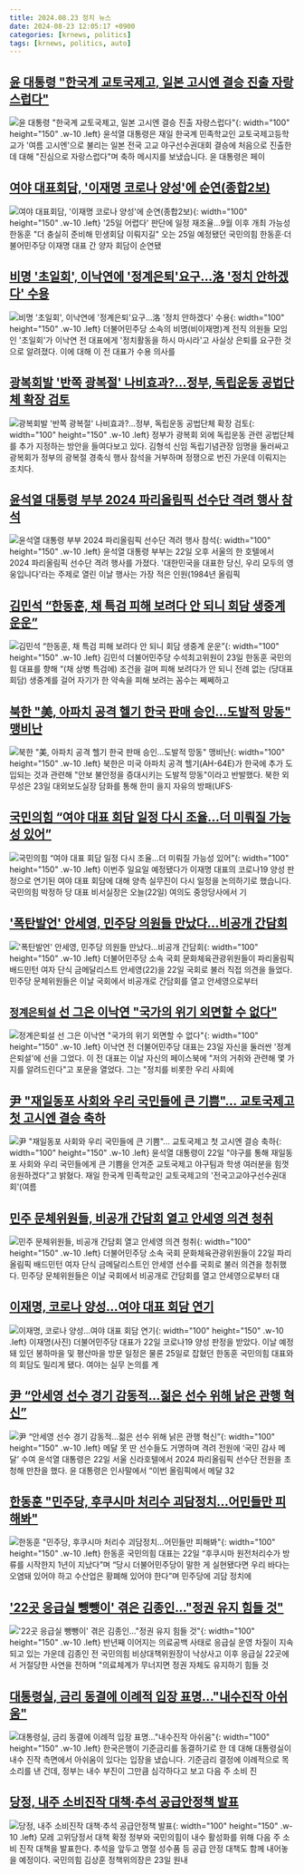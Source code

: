 ```yaml
---
title: 2024.08.23 정치 뉴스
date: 2024-08-23 12:05:17 +0900
categories: [krnews, politics]
tags: [krnews, politics, auto]
---
```

## [윤 대통령 "한국계 교토국제고, 일본 고시엔 결승 진출 자랑스럽다"](https://n.news.naver.com/mnews/article/214/0001369588)

![윤 대통령 "한국계 교토국제고, 일본 고시엔 결승 진출 자랑스럽다"](https://mimgnews.pstatic.net/image/origin/214/2024/08/22/1369588.jpg?type=nf220_150){: width="100" height="150" .w-10 .left}
윤석열 대통령은 재일 한국계 민족학교인 교토국제고등학교가 '여름 고시엔'으로 불리는 일본 전국 고교 야구선수권대회 결승에 처음으로 진출한 데 대해 "진심으로 자랑스럽다"며 축하 메시지를 보냈습니다. 윤 대통령은 페이

## [여야 대표회담, '이재명 코로나 양성'에 순연(종합2보)](https://n.news.naver.com/mnews/article/001/0014888543)

![여야 대표회담, '이재명 코로나 양성'에 순연(종합2보)](https://mimgnews.pstatic.net/image/origin/001/2024/08/22/14888543.jpg?type=nf220_150){: width="100" height="150" .w-10 .left}
'25일 어렵다' 판단에 일정 재조율…9월 이후 개최 가능성 한동훈 "더 충실히 준비해 민생회담 이뤄지길" 오는 25일 예정됐던 국민의힘 한동훈·더불어민주당 이재명 대표 간 양자 회담이 순연됐

## [비명 '초일회', 이낙연에 '정계은퇴'요구…洛 '정치 안하겠다' 수용](https://n.news.naver.com/mnews/article/421/0007745911)

![비명 '초일회', 이낙연에 '정계은퇴'요구…洛 '정치 안하겠다' 수용](https://mimgnews.pstatic.net/image/origin/421/2024/08/23/7745911.jpg?type=nf220_150){: width="100" height="150" .w-10 .left}
더불어민주당 소속의 비명(비이재명)계 전직 의원들 모임인 '초일회'가 이낙연 전 대표에게 '정치활동을 하시 마시라'고 사실상 은퇴를 요구한 것으로 알려졌다. 이에 대해 이 전 대표가 수용 의사를

## [광복회발 '반쪽 광복절' 나비효과?…정부, 독립운동 공법단체 확장 검토](https://n.news.naver.com/mnews/article/025/0003381449)

![광복회발 '반쪽 광복절' 나비효과?…정부, 독립운동 공법단체 확장 검토](https://mimgnews.pstatic.net/image/origin/025/2024/08/22/3381449.jpg?type=nf220_150){: width="100" height="150" .w-10 .left}
정부가 광복회 외에 독립운동 관련 공법단체를 추가 지정하는 방안을 들여다보고 있다. 김형석 신임 독립기념관장 임명을 둘러싸고 광복회가 정부의 광복절 경축식 행사 참석을 거부하며 정쟁으로 번진 가운데 이뤄지는 조치다.

## [윤석열 대통령 부부 2024 파리올림픽 선수단 격려 행사 참석](https://n.news.naver.com/mnews/article/088/0000899929)

![윤석열 대통령 부부 2024 파리올림픽 선수단 격려 행사 참석](https://mimgnews.pstatic.net/image/origin/088/2024/08/22/899929.jpg?type=nf220_150){: width="100" height="150" .w-10 .left}
윤석열 대통령 부부는 22일 오후 서울의 한 호텔에서 2024 파리올림픽 선수단 격려 행사를 가졌다. '대한민국을 대표한 당신, 우리 모두의 영웅입니다'라는 주제로 열린 이날 행사는 가장 적은 인원(1984년 올림픽

## [김민석 “한동훈, 채 특검 피해 보려다 안 되니 회담 생중계 운운”](https://n.news.naver.com/mnews/article/014/0005231529)

![김민석 “한동훈, 채 특검 피해 보려다 안 되니 회담 생중계 운운”](https://mimgnews.pstatic.net/image/origin/014/2024/08/23/5231529.jpg?type=nf220_150){: width="100" height="150" .w-10 .left}
김민석 더불어민주당 수석최고위원이 23일 한동훈 국민의힘 대표를 향해 “(채 상병 특검에) 조건을 걸며 피해 보려다가 안 되니 전례 없는 (당대표 회담) 생중계를 걸어 자기가 한 약속을 피해 보려는 꼼수는 쩨쩨하고

## [북한 "美, 아파치 공격 헬기 한국 판매 승인…도발적 망동" 맹비난](https://n.news.naver.com/mnews/article/088/0000900020)

![북한 "美, 아파치 공격 헬기 한국 판매 승인…도발적 망동" 맹비난](https://mimgnews.pstatic.net/image/origin/088/2024/08/23/900020.jpg?type=nf220_150){: width="100" height="150" .w-10 .left}
북한은 미국 아파치 공격 헬기(AH-64E)가 한국에 추가 도입되는 것과 관련해 "안보 불안정을 증대시키는 도발적 망동"이라고 반발했다. 북한 외무성은 23일 대외보도실장 담화를 통해 한미 을지 자유의 방패(UFS·

## [국민의힘 “여야 대표 회담 일정 다시 조율…더 미뤄질 가능성 있어”](https://n.news.naver.com/mnews/article/056/0011785689)

![국민의힘 “여야 대표 회담 일정 다시 조율…더 미뤄질 가능성 있어”](https://mimgnews.pstatic.net/image/origin/056/2024/08/22/11785689.jpg?type=nf220_150){: width="100" height="150" .w-10 .left}
이번주 일요일 예정됐다가 이재명 대표의 코로나19 양성 판정으로 연기된 여야 대표 회담에 대해 양측 실무진이 다시 일정을 논의하기로 했습니다. 국민의힘 박정하 당 대표 비서실장은 오늘(22일) 여의도 중앙당사에서 기

## ['폭탄발언' 안세영, 민주당 의원들 만났다…비공개 간담회](https://n.news.naver.com/mnews/article/088/0000899936)

!['폭탄발언' 안세영, 민주당 의원들 만났다…비공개 간담회](https://mimgnews.pstatic.net/image/origin/088/2024/08/22/899936.jpg?type=nf220_150){: width="100" height="150" .w-10 .left}
더불어민주당 소속 국회 문화체육관광위원들이 파리올림픽 배드민턴 여자 단식 금메달리스트 안세영(22)을 22일 국회로 불러 직접 의견을 들었다. 민주당 문체위원들은 이날 국회에서 비공개로 간담회를 열고 안세영으로부터

## [`정계은퇴설` 선 그은 이낙연 "국가의 위기 외면할 수 없다"](https://n.news.naver.com/mnews/article/029/0002897228)

![`정계은퇴설` 선 그은 이낙연 "국가의 위기 외면할 수 없다"](https://mimgnews.pstatic.net/image/origin/029/2024/08/23/2897228.jpg?type=nf220_150){: width="100" height="150" .w-10 .left}
이낙연 전 더불어민주당 대표는 23일 자신을 둘러싼 '정계은퇴설'에 선을 그었다. 이 전 대표는 이날 자신의 페이스북에 "저의 거취와 관련해 몇 가지를 알려드린다"고 포문을 열었다. 그는 "정치를 비롯한 우리 사회에

## [尹 "재일동포 사회와 우리 국민들에 큰 기쁨"... 교토국제고 첫 고시엔 결승 축하](https://n.news.naver.com/mnews/article/469/0000819090)

![尹 "재일동포 사회와 우리 국민들에 큰 기쁨"... 교토국제고 첫 고시엔 결승 축하](https://mimgnews.pstatic.net/image/origin/469/2024/08/22/819090.jpg?type=nf220_150){: width="100" height="150" .w-10 .left}
윤석열 대통령이 22일 "야구를 통해 재일동포 사회와 우리 국민들에게 큰 기쁨을 안겨준 교토국제고 야구팀과 학생 여러분을 힘껏 응원하겠다"고 밝혔다. 재일 한국계 민족학교인 교토국제고의 '전국고교야구선수권대회'(여름

## [민주 문체위원들, 비공개 간담회 열고 안세영 의견 청취](https://n.news.naver.com/mnews/article/079/0003930567)

![민주 문체위원들, 비공개 간담회 열고 안세영 의견 청취](https://mimgnews.pstatic.net/image/origin/079/2024/08/22/3930567.jpg?type=nf220_150){: width="100" height="150" .w-10 .left}
더불어민주당 소속 국회 문화체육관광위원들이 22일 파리 올림픽 배드민턴 여자 단식 금메달리스트인 안세영 선수를 국회로 불러 의견을 청취했다. 민주당 문체위원들은 이날 국회에서 비공개로 간담회를 열고 안세영으로부터 대

## [이재명, 코로나 양성…여야 대표 회담 연기](https://n.news.naver.com/mnews/article/016/0002352875)

![이재명, 코로나 양성…여야 대표 회담 연기](https://mimgnews.pstatic.net/image/origin/016/2024/08/22/2352875.jpg?type=nf220_150){: width="100" height="150" .w-10 .left}
이재명(사진) 더불어민주당 대표가 22일 코로나19 양성 판정을 받았다. 이날 예정돼 있던 봉하마을 및 평산마을 방문 일정은 물론 25일로 잡혔던 한동훈 국민의힘 대표와의 회담도 밀리게 됐다. 여야는 실무 논의를 계

## [尹 “안세영 선수 경기 감동적...젊은 선수 위해 낡은 관행 혁신”](https://n.news.naver.com/mnews/article/023/0003854117)

![尹 “안세영 선수 경기 감동적...젊은 선수 위해 낡은 관행 혁신”](https://mimgnews.pstatic.net/image/origin/023/2024/08/22/3854117.jpg?type=nf220_150){: width="100" height="150" .w-10 .left}
메달 못 딴 선수들도 거명하며 격려 전원에 ‘국민 감사 메달’ 수여 윤석열 대통령은 22일 서울 신라호텔에서 2024 파리올림픽 선수단 전원을 초청해 만찬을 했다. 윤 대통령은 인사말에서 “이번 올림픽에서 메달 32

## [한동훈 "민주당, 후쿠시마 처리수 괴담정치…어민들만 피해봐"](https://n.news.naver.com/mnews/article/018/0005816893)

![한동훈 "민주당, 후쿠시마 처리수 괴담정치…어민들만 피해봐"](https://mimgnews.pstatic.net/image/origin/018/2024/08/22/5816893.jpg?type=nf220_150){: width="100" height="150" .w-10 .left}
한동훈 국민의힘 대표는 22일 “후쿠시마 원전처리수가 방류를 시작한지 1년이 지났다”며 “당시 더불어민주당이 말한 게 실현됐다면 우리 바다는 오염돼 있어야 하고 수산업은 황폐해 있어야 한다”며 민주당에 괴담 정치에

## ['22곳 응급실 뺑뺑이' 겪은 김종인…"정권 유지 힘들 것"](https://n.news.naver.com/mnews/article/277/0005462463)

!['22곳 응급실 뺑뺑이' 겪은 김종인…"정권 유지 힘들 것"](https://mimgnews.pstatic.net/image/origin/277/2024/08/22/5462463.jpg?type=nf220_150){: width="100" height="150" .w-10 .left}
반년째 이어지는 의료공백 사태로 응급실 운영 차질이 지속되고 있는 가운데 김종인 전 국민의힘 비상대책위원장이 낙상사고 이후 응급실 22곳에서 거절당한 사연을 전하며 "의료체계가 무너지면 정권 자체도 유지하기 힘들 것

## [대통령실, 금리 동결에 이례적 입장 표명..."내수진작 아쉬움"](https://n.news.naver.com/mnews/article/052/0002077498)

![대통령실, 금리 동결에 이례적 입장 표명..."내수진작 아쉬움"](https://mimgnews.pstatic.net/image/origin/052/2024/08/22/2077498.jpg?type=nf220_150){: width="100" height="150" .w-10 .left}
한국은행이 기준금리를 동결하기로 한 데 대해 대통령실이 내수 진작 측면에서 아쉬움이 있다는 입장을 냈습니다. 기준금리 결정에 이례적으로 목소리를 낸 건데, 정부는 내수 부진이 그만큼 심각하다고 보고 다음 주 소비 진

## [당정, 내주 소비진작 대책·추석 공급안정책 발표](https://n.news.naver.com/mnews/article/001/0014889311)

![당정, 내주 소비진작 대책·추석 공급안정책 발표](https://mimgnews.pstatic.net/image/origin/001/2024/08/23/14889311.jpg?type=nf220_150){: width="100" height="150" .w-10 .left}
모레 고위당정서 대책 확정 정부와 국민의힘이 내수 활성화를 위해 다음 주 소비 진작 대책을 발표한다. 추석을 앞두고 명절 성수품 등 공급 안정 대책도 함께 내어놓을 예정이다. 국민의힘 김상훈 정책위의장은 23일 원내

